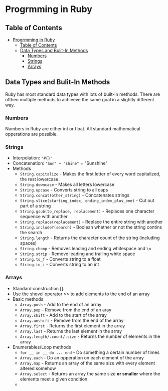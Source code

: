 # Progrmming in Ruby

## Table of Contents

- [Progrmming in Ruby](#progrmming-in-ruby)
  - [Table of Contents](#table-of-contents)
  - [Data Types and Bulit-In Methods](#data-types-and-bulit-in-methods)
    - [Numbers](#numbers)
    - [Strings](#strings)
    - [Arrays](#arrays)

## Data Types and Bulit-In Methods

Ruby has most standard data types with lots of built-in methods. There are ofthen multiple methods to achieeve the same goal in a slightly different way.

### Numbers

Numbers in Ruby are either int or float. All standard mathematical opperations are possible.

### Strings

- Interpolation: `"#{}"`
- Concatenation: `"Sun" + "shine"` = "Sunshine"
- Methods
  - `String.capitalize` - Makes the first letter of every word capitalized, the rest lowercase.
  - `String.downcase` - Makes all letters lowercase
  - `String.upcase` - Converts string to all caps
  - `String.concat(other_string)` - Concatenates strings
  - `String.slice(starting_index, ending_index_plus_one)` - Cut out part of a string
  - `String.gsub(to_replace, replacement)` - Replaces one character sequence with another
  - `String.replace(replacement)` - Replace the entire string with another
  - `String.include?(search)` - Boolean whether or not the string contins the search
  - `String.length` - Returns the character count of the string (including spaces)
  - `String.chomp` - Removes leading and ending whitespace and `\n`
  - `String.strip` - Remove leading and trailing white space
  - `String.to_f` - Converts string to a float
  - `String.to_i` - Converts string to an int

### Arrays

- Standard construction [].
- Use the shovel operator >> to add elements to the end of an array
- Basic methods
  - `Array.push` - Add to the end of an array
  - `Array.pop` - Remove from the end of an aray
  - `Array.shift` - Add to the start of the array
  - `Array.unshift` - Remove from the end of the array
  - `Array.first` - Returns the first element in the array
  - `Array.last` - Returns the last element in the array
  - `Array.length/.count/.size` - Returns the number of elements in the array
- Enumerables/Loop methods
  - `for __ in __ do ... end` - Do something a certain number of times
  - `Array.each` - Do an opperation on each element of the array
  - `Array.map` - Returns an array of the same size with every element altered somehow
  - `Array.select` - Returns an array the same size **or smaller** where the elements meet a given condition.
  - 